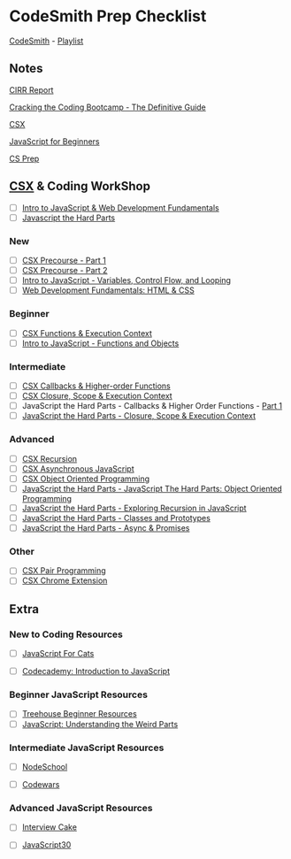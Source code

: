 # CodeSmith Prep Checklist

[CodeSmith](https://www.codesmith.io/javascript-resources) - [Playlist](https://www.youtube.com/c/Codesmith-School/playlists)

## Notes

[CIRR Report](https://cirr.org/data)

[Cracking the Coding Bootcamp - The Definitive Guide](https://haseebq.com/cracking-the-coding-bootcamp-the-definitive-guide/)

[CSX](https://csx.codesmith.io/home) 

[JavaScript for Beginners](https://www.codesmith.io/javascript-for-beginners) 

[CS Prep](https://www.codesmith.io/bootcamp-prep) 


## [CSX](https://csx.codesmith.io/home) & Coding WorkShop


- [ ] [Intro to JavaScript & Web Development Fundamentals](https://www.youtube.com/playlist?list=PLWrQZnG8l0E5uT_rn4VsBHLA0eeC_wxhC)
- [ ] [Javascript the Hard Parts](https://www.youtube.com/playlist?list=PLWrQZnG8l0E5hMTpzCK8WjP3nJ93jUEyk)

### New

- [ ] [CSX Precourse - Part 1](https://csx.codesmith.io/login)
- [ ] [CSX Precourse - Part 2](https://csx.codesmith.io/login)
- [ ] [Intro to JavaScript - Variables, Control Flow, and Looping]()
- [ ] [Web Development Fundamentals: HTML & CSS]()

### Beginner

- [ ] [CSX Functions & Execution Context](https://csx.codesmith.io/login)
- [ ] [Intro to JavaScript - Functions and Objects]()

### Intermediate

- [ ] [CSX Callbacks & Higher-order Functions](https://csx.codesmith.io/login)
- [ ] [CSX Closure, Scope & Execution Context](https://csx.codesmith.io/login)
- [ ] JavaScript the Hard Parts - Callbacks & Higher Order Functions - [Part 1]()
- [ ] [JavaScript the Hard Parts - Closure, Scope & Execution Context](https://www.youtube.com/playlist?list=PLWrQZnG8l0E6zuGsmBmRzbl1_T4Z4uZ6H)

### Advanced

- [ ] [CSX Recursion](https://csx.codesmith.io/login)
- [ ] [CSX Asynchronous JavaScript](https://csx.codesmith.io/login)
- [ ] [CSX Object Oriented Programming](https://csx.codesmith.io/login)
- [ ] [JavaScript the Hard Parts - JavaScript The Hard Parts: Object Oriented Programming](https://www.youtube.com/watch?v=aAAS9cEuFYI&list=PLWrQZnG8l0E6mYguSNWHZEz7KrfZULz8d)
- [ ] [JavaScript the Hard Parts - Exploring Recursion in JavaScript](https://www.youtube.com/playlist?list=PLWrQZnG8l0E59V2YGqIVT-wvlYtse0jqO)
- [ ] [JavaScript the Hard Parts - Classes and Prototypes]()
- [ ] [JavaScript the Hard Parts - Async & Promises]()

### Other
- [ ] [CSX Pair Programming](https://csx.codesmith.io/login)
- [ ] [CSX Chrome Extension](https://csx.codesmith.io/login)

## Extra


### New to Coding Resources

- [ ] [JavaScript For Cats](http://jsforcats.com/)
- [ ] [Codecademy: Introduction to JavaScript](https://www.codecademy.com/learn/introduction-to-javascript)


### Beginner JavaScript Resources

- [ ] [Treehouse Beginner Resources](https://teamtreehouse.com/)
- [ ] [JavaScript: Understanding the Weird Parts](https://www.udemy.com/course/understand-javascript/)

### Intermediate JavaScript Resources

- [ ] [NodeSchool](https://nodeschool.io/)
- [ ] [Codewars](https://www.codewars.com/)


### Advanced JavaScript Resources

- [ ] [Interview Cake](https://www.interviewcake.com/)
- [ ] [JavaScript30](https://javascript30.com/)

